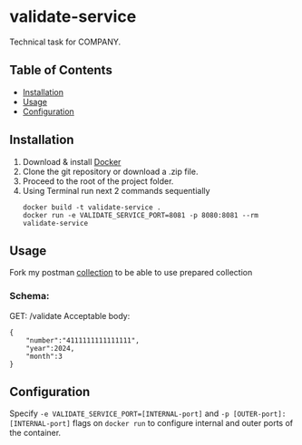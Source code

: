 # validate-service

Technical task for COMPANY.

## Table of Contents
- [Installation](#installation)
- [Usage](#usage)
- [Configuration](#configuration)

## Installation
1. Download & install [Docker](https://www.docker.com/get-started/) 
2. Clone the git repository or download a .zip file.
3. Proceed to the root of the project folder.
4. Using Terminal run next 2 commands sequentially
    ```shell
    docker build -t validate-service .
    docker run -e VALIDATE_SERVICE_PORT=8081 -p 8080:8081 --rm validate-service
    ```

## Usage
Fork my postman [collection](https://elements.getpostman.com/redirect?entityId=20487409-5f38dab1-0cc5-41d8-9eb5-c0770ec5088a&entityType=collection) to be able to use prepared collection
### Schema:
GET: /validate
Acceptable body: 
```
{
    "number":"4111111111111111",
    "year":2024,
    "month":3
}
```

## Configuration
Specify `-e VALIDATE_SERVICE_PORT=[INTERNAL-port]` and `-p [OUTER-port]:[INTERNAL-port]` flags on `docker run` to configure internal and outer ports of the container.
